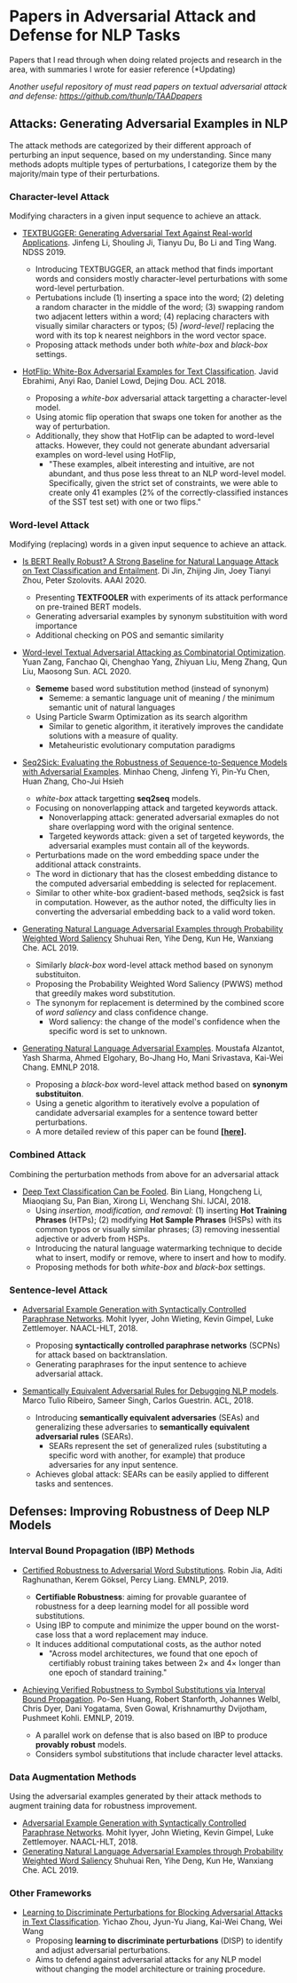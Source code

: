 # Papers in Adversarial Attack and Defense for NLP Tasks
Papers that I read through when doing related projects and research in the area, with summaries I wrote for easier reference (*Updating)

*Another useful repository of must read papers on textual adversarial attack and defense: https://github.com/thunlp/TAADpapers*

## Attacks: Generating Adversarial Examples in NLP
The attack methods are categorized by their different approach of perturbing an input sequence, based on my understanding. Since many methods adopts multiple types of perturbations, I categorize them by the majority/main type of their perturbations.
### __Character-level Attack__
Modifying characters in a given input sequence to achieve an attack.
- [TEXTBUGGER: Generating Adversarial Text Against Real-world Applications](https://www.ndss-symposium.org/wp-content/uploads/2019/02/ndss2019_03A-5_Li_paper.pdf). Jinfeng Li, Shouling Ji, Tianyu Du, Bo Li and Ting Wang. NDSS 2019.
  - Introducing TEXTBUGGER, an attack method that finds important words and considers mostly character-level perturbations with some word-level perturbation. 
  - Pertubations include (1) inserting a space into the word; (2) deleting a random character in the middle of the word; (3) swapping random two adjacent letters within a word; (4) replacing characters with visually similar characters or typos; (5) _[word-level]_ replacing the word with its top k nearest neighbors in the word vector space.
  - Proposing attack methods under both _white-box_ and _black-box_ settings.

- [HotFlip: White-Box Adversarial Examples for Text Classification](https://www.aclweb.org/anthology/P18-2006.pdf). Javid Ebrahimi, Anyi Rao, Daniel Lowd, Dejing Dou. ACL 2018. 
  - Proposing a _white-box_ adversarial attack targetting a character-level model.
  - Using atomic flip operation that swaps one token for another as the way of perturbation.
  - Additionally, they show that HotFlip can be adapted to word-level attacks. However, they could not generate abundant adversarial examples on word-level using HotFlip,
    - "These examples, albeit interesting and intuitive, are not abundant, and thus pose less threat to an NLP word-level model. Specifically, given the strict set of constraints, we were able to create only 41 examples (2% of the correctly-classified instances of the SST test set) with one or two flips."

### __Word-level Attack__ 
Modifying (replacing) words in a given input sequence to achieve an attack.
- [Is BERT Really Robust? A Strong Baseline for Natural Language Attack on Text Classification and Entailment](https://arxiv.org/pdf/1907.11932v4.pdf). Di Jin, Zhijing Jin, Joey Tianyi Zhou, Peter Szolovits. AAAI 2020.
  - Presenting __TEXTFOOLER__ with experiments of its attack performance on pre-trained BERT models.
  - Generating adversarial examples by synonym substituition with word importance
  - Additional checking on POS and semantic similarity

- [Word-level Textual Adversarial Attacking as Combinatorial Optimization](https://arxiv.org/pdf/1910.12196.pdf). Yuan Zang, Fanchao Qi, Chenghao Yang, Zhiyuan Liu, Meng Zhang, Qun Liu, Maosong Sun. ACL 2020.
  - __Sememe__ based word substitution method (instead of synonym)
    - Sememe: a semantic language unit of meaning / the minimum semantic unit of natural languages
  - Using Particle Swarm Optimization as its search algorithm
    - Similar to genetic algorithm, it iteratively improves the candidate solutions with a measure of quality.
    - Metaheuristic evolutionary computation paradigms

- [Seq2Sick: Evaluating the Robustness of Sequence-to-Sequence Models with Adversarial Examples](https://arxiv.org/pdf/1803.01128.pdf). Minhao Cheng, Jinfeng Yi, Pin-Yu Chen, Huan Zhang, Cho-Jui Hsieh
  - _white-box_ attack targetting __seq2seq__ models.
  - Focusing on nonoverlapping attack and targeted keywords attack.
    - Nonoverlapping attack: generated adversarial exmaples do not share overlapping word with the original sentence.
    - Targeted keywords attack: given a set of targeted keywords, the adversarial examples must contain all of the keywords.
  - Perturbations made on the word embedding space under the additional attack constraints.
  - The word in dictionary that has the closest embedding distance to the computed adversarial embedding is selected for replacement.
  - Similar to other white-box gradient-based methods, seq2sick is fast in computation. However, as the author noted, the difficulty lies in converting the adversarial embedding back to a valid word token.

- [Generating Natural Language Adversarial Examples through Probability Weighted Word Saliency](https://www.aclweb.org/anthology/P19-1103.pdf) Shuhuai Ren, Yihe Deng, Kun He, Wanxiang Che. ACL 2019.
  - Similarly _black-box_ word-level attack method based on synonym substituiton.
  - Proposing the Probability Weighted Word Saliency (PWWS) method that greedily makes word substitution.
  - The synonym for replacement is determined by the combined score of _word saliency_ and class confidence change.
    - Word saliency: the change of the model's confidence when the specific word is set to unknown.

- [Generating Natural Language Adversarial Examples](https://www.aclweb.org/anthology/D18-1316.pdf). Moustafa Alzantot, Yash Sharma, Ahmed Elgohary, Bo-Jhang Ho, Mani Srivastava, Kai-Wei Chang. EMNLP 2018.
  - Proposing a _black-box_ word-level attack method based on __synonym substituiton__.
  - Using a genetic algorithm to iteratively evolve a population of candidate adversarial examples for a sentence toward better perturbations.
  - A more detailed review of this paper can be found __[[here](https://medium.com/@lilydeng/literature-review-generating-natural-language-adversarial-examples-a8727ea6c30e)].__
    
### __Combined Attack__
Combining the perturbation methods from above for an adversarial attack
- [Deep Text Classification Can be Fooled](https://www.ijcai.org/Proceedings/2018/585). Bin Liang, Hongcheng Li, Miaoqiang Su, Pan Bian, Xirong Li, Wenchang Shi. IJCAI, 2018.
  - Using _insertion, modification, and removal_: (1) inserting __Hot Training Phrases__ (HTPs); (2) modifying __Hot Sample Phrases__ (HSPs) with its common typos or visually similar phrases; (3) removing inessential adjective or adverb from HSPs.
  - Introducing the natural language watermarking technique to decide what to insert, modify or remove, where to insert and how to modify.
  - Proposing methods for both _white-box_ and _black-box_ settings.
  
### __Sentence-level Attack__
- [Adversarial Example Generation with Syntactically Controlled Paraphrase Networks](https://www.aclweb.org/anthology/N18-1170.pdf). Mohit Iyyer, John Wieting, Kevin Gimpel, Luke Zettlemoyer. NAACL-HLT, 2018.
  - Proposing __syntactically controlled paraphrase networks__ (SCPNs) for attack based on backtranslation.
  - Generating paraphrases for the input sentence to achieve adversarial attack.
  
- [Semantically Equivalent Adversarial Rules for Debugging NLP models](https://www.aclweb.org/anthology/P18-1079.pdf). Marco Tulio Ribeiro, Sameer Singh, Carlos Guestrin. ACL, 2018.
  - Introducing __semantically equivalent adversaries__ (SEAs) and generalizing these adversaries to __semantically equivalent adversarial rules__ (SEARs).
    - SEARs represent the set of generalized rules (substituting a specific word with another, for example) that produce adversaries for any input sentence.
  - Achieves global attack: SEARs can be easily applied to different tasks and sentences.
  
## Defenses: Improving Robustness of Deep NLP Models
### Interval Bound Propagation (IBP) Methods
- [Certified Robustness to Adversarial Word Substitutions](https://arxiv.org/pdf/1909.00986.pdf). Robin Jia, Aditi Raghunathan, Kerem Göksel, Percy Liang. EMNLP, 2019.
  - __Certifiable Robustness__: aiming for provable guarantee of robustness for a deep learning model for all possible word substitutions.
  - Using IBP to compute and minimize the upper bound on the worst-case loss that a word replacement may induce.
  - It induces additional computational costs, as the author noted
    - "Across model architectures, we found that one epoch of certifiably robust training takes between 2× and 4× longer than one epoch of standard training."

- [Achieving Verified Robustness to Symbol Substitutions via Interval Bound Propagation](https://arxiv.org/pdf/1909.01492.pdf). Po-Sen Huang, Robert Stanforth, Johannes Welbl, Chris Dyer, Dani Yogatama, Sven Gowal, Krishnamurthy Dvijotham, Pushmeet Kohli. EMNLP, 2019.
  - A parallel work on defense that is also based on IBP to produce __provably robust__ models.
  - Considers symbol substitutions that include character level attacks.
  
### Data Augmentation Methods
Using the adversarial examples generated by their attack methods to augment training data for robustness improvement.
- [Adversarial Example Generation with Syntactically Controlled Paraphrase Networks](https://www.aclweb.org/anthology/N18-1170.pdf). Mohit Iyyer, John Wieting, Kevin Gimpel, Luke Zettlemoyer. NAACL-HLT, 2018.
- [Generating Natural Language Adversarial Examples through Probability Weighted Word Saliency](https://www.aclweb.org/anthology/P19-1103.pdf) Shuhuai Ren, Yihe Deng, Kun He, Wanxiang Che. ACL 2019.

### Other Frameworks
- [Learning to Discriminate Perturbations for Blocking Adversarial Attacks in Text Classification](https://www.aclweb.org/anthology/D19-1496.pdf). Yichao Zhou, Jyun-Yu Jiang, Kai-Wei Chang, Wei Wang
  - Proposing __learning to discriminate perturbations__ (DISP) to identify and adjust adversarial perturbations.
  - Aims to defend against adversarial attacks for any NLP model without changing the model architecture or training procedure.
